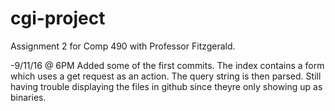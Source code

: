 # cgi-project
Assignment 2 for Comp 490 with Professor Fitzgerald.

-9/11/16 @ 6PM 
  Added some of the first commits. The index contains a form which uses a get request as an action. The query string is then parsed. Still having trouble displaying the files in github since theyre only showing up as binaries.

